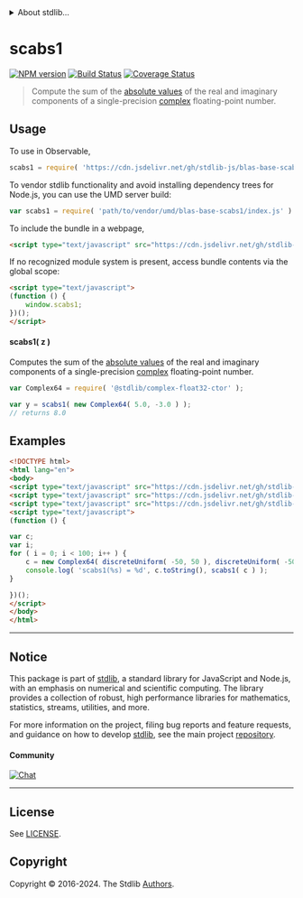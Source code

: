 <!--

@license Apache-2.0

Copyright (c) 2024 The Stdlib Authors.

Licensed under the Apache License, Version 2.0 (the "License");
you may not use this file except in compliance with the License.
You may obtain a copy of the License at

   http://www.apache.org/licenses/LICENSE-2.0

Unless required by applicable law or agreed to in writing, software
distributed under the License is distributed on an "AS IS" BASIS,
WITHOUT WARRANTIES OR CONDITIONS OF ANY KIND, either express or implied.
See the License for the specific language governing permissions and
limitations under the License.

-->


<details>
  <summary>
    About stdlib...
  </summary>
  <p>We believe in a future in which the web is a preferred environment for numerical computation. To help realize this future, we've built stdlib. stdlib is a standard library, with an emphasis on numerical and scientific computation, written in JavaScript (and C) for execution in browsers and in Node.js.</p>
  <p>The library is fully decomposable, being architected in such a way that you can swap out and mix and match APIs and functionality to cater to your exact preferences and use cases.</p>
  <p>When you use stdlib, you can be absolutely certain that you are using the most thorough, rigorous, well-written, studied, documented, tested, measured, and high-quality code out there.</p>
  <p>To join us in bringing numerical computing to the web, get started by checking us out on <a href="https://github.com/stdlib-js/stdlib">GitHub</a>, and please consider <a href="https://opencollective.com/stdlib">financially supporting stdlib</a>. We greatly appreciate your continued support!</p>
</details>

# scabs1

[![NPM version][npm-image]][npm-url] [![Build Status][test-image]][test-url] [![Coverage Status][coverage-image]][coverage-url] <!-- [![dependencies][dependencies-image]][dependencies-url] -->

> Compute the sum of the [absolute values][absolute-value] of the real and imaginary components of a single-precision [complex][@stdlib/complex/float32/ctor] floating-point number.



<section class="usage">

## Usage

To use in Observable,

```javascript
scabs1 = require( 'https://cdn.jsdelivr.net/gh/stdlib-js/blas-base-scabs1@umd/browser.js' )
```

To vendor stdlib functionality and avoid installing dependency trees for Node.js, you can use the UMD server build:

```javascript
var scabs1 = require( 'path/to/vendor/umd/blas-base-scabs1/index.js' )
```

To include the bundle in a webpage,

```html
<script type="text/javascript" src="https://cdn.jsdelivr.net/gh/stdlib-js/blas-base-scabs1@umd/browser.js"></script>
```

If no recognized module system is present, access bundle contents via the global scope:

```html
<script type="text/javascript">
(function () {
    window.scabs1;
})();
</script>
```

#### scabs1( z )

Computes the sum of the [absolute values][absolute-value] of the real and imaginary components of a single-precision [complex][@stdlib/complex/float32/ctor] floating-point number.

```javascript
var Complex64 = require( '@stdlib/complex-float32-ctor' );

var y = scabs1( new Complex64( 5.0, -3.0 ) );
// returns 8.0
```

</section>

<!-- /.usage -->

<section class="examples">

## Examples

<!-- eslint no-undef: "error" -->

```html
<!DOCTYPE html>
<html lang="en">
<body>
<script type="text/javascript" src="https://cdn.jsdelivr.net/gh/stdlib-js/complex-float32-ctor@umd/browser.js"></script>
<script type="text/javascript" src="https://cdn.jsdelivr.net/gh/stdlib-js/random-base-discrete-uniform@umd/browser.js"></script>
<script type="text/javascript" src="https://cdn.jsdelivr.net/gh/stdlib-js/blas-base-scabs1@umd/browser.js"></script>
<script type="text/javascript">
(function () {

var c;
var i;
for ( i = 0; i < 100; i++ ) {
    c = new Complex64( discreteUniform( -50, 50 ), discreteUniform( -50, 50 ) );
    console.log( 'scabs1(%s) = %d', c.toString(), scabs1( c ) );
}

})();
</script>
</body>
</html>
```

</section>

<!-- /.examples -->

<!-- C interface documentation. -->



<!-- Section for related `stdlib` packages. Do not manually edit this section, as it is automatically populated. -->

<section class="related">

</section>

<!-- /.related -->

<!-- Section for all links. Make sure to keep an empty line after the `section` element and another before the `/section` close. -->


<section class="main-repo" >

* * *

## Notice

This package is part of [stdlib][stdlib], a standard library for JavaScript and Node.js, with an emphasis on numerical and scientific computing. The library provides a collection of robust, high performance libraries for mathematics, statistics, streams, utilities, and more.

For more information on the project, filing bug reports and feature requests, and guidance on how to develop [stdlib][stdlib], see the main project [repository][stdlib].

#### Community

[![Chat][chat-image]][chat-url]

---

## License

See [LICENSE][stdlib-license].


## Copyright

Copyright &copy; 2016-2024. The Stdlib [Authors][stdlib-authors].

</section>

<!-- /.stdlib -->

<!-- Section for all links. Make sure to keep an empty line after the `section` element and another before the `/section` close. -->

<section class="links">

[npm-image]: http://img.shields.io/npm/v/@stdlib/blas-base-scabs1.svg
[npm-url]: https://npmjs.org/package/@stdlib/blas-base-scabs1

[test-image]: https://github.com/stdlib-js/blas-base-scabs1/actions/workflows/test.yml/badge.svg?branch=v0.0.1
[test-url]: https://github.com/stdlib-js/blas-base-scabs1/actions/workflows/test.yml?query=branch:v0.0.1

[coverage-image]: https://img.shields.io/codecov/c/github/stdlib-js/blas-base-scabs1/main.svg
[coverage-url]: https://codecov.io/github/stdlib-js/blas-base-scabs1?branch=main

<!--

[dependencies-image]: https://img.shields.io/david/stdlib-js/blas-base-scabs1.svg
[dependencies-url]: https://david-dm.org/stdlib-js/blas-base-scabs1/main

-->

[chat-image]: https://img.shields.io/gitter/room/stdlib-js/stdlib.svg
[chat-url]: https://app.gitter.im/#/room/#stdlib-js_stdlib:gitter.im

[stdlib]: https://github.com/stdlib-js/stdlib

[stdlib-authors]: https://github.com/stdlib-js/stdlib/graphs/contributors

[umd]: https://github.com/umdjs/umd
[es-module]: https://developer.mozilla.org/en-US/docs/Web/JavaScript/Guide/Modules

[deno-url]: https://github.com/stdlib-js/blas-base-scabs1/tree/deno
[deno-readme]: https://github.com/stdlib-js/blas-base-scabs1/blob/deno/README.md
[umd-url]: https://github.com/stdlib-js/blas-base-scabs1/tree/umd
[umd-readme]: https://github.com/stdlib-js/blas-base-scabs1/blob/umd/README.md
[esm-url]: https://github.com/stdlib-js/blas-base-scabs1/tree/esm
[esm-readme]: https://github.com/stdlib-js/blas-base-scabs1/blob/esm/README.md
[branches-url]: https://github.com/stdlib-js/blas-base-scabs1/blob/main/branches.md

[stdlib-license]: https://raw.githubusercontent.com/stdlib-js/blas-base-scabs1/main/LICENSE

[absolute-value]: https://en.wikipedia.org/wiki/Absolute_value

[@stdlib/complex/float32/ctor]: https://github.com/stdlib-js/complex-float32-ctor/tree/umd

</section>

<!-- /.links -->
